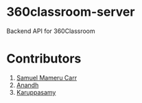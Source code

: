 # 360classroom-server
Backend API for 360Classroom

# Contributors
1. [Samuel Mameru Carr](https://github.com/mameru-carr)
2. [Anandh](https://github.com/M-Anandh)
3. [Karuppasamy](https://github.com/karuppasamy001)
